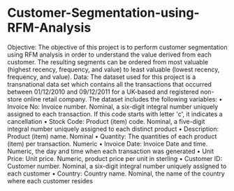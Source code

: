 # Customer-Segmentation-using-RFM-Analysis

Objective:
The objective of this project is to perform customer segmentation using RFM analysis in order to understand the value derived from each customer. The resulting segments can be ordered from most valuable (highest recency, frequency, and value) to least valuable (lowest recency, frequency, and value).
Data:
The dataset used for this project is a transnational data set which contains all the transactions that occurred between 01/12/2010 and 09/12/2011 for a UK-based and registered non-store online retail company. The dataset includes the following variables:
•	Invoice No: Invoice number. Nominal, a six-digit integral number uniquely assigned to each transaction. If this code starts with letter 'c', it indicates a cancellation
•	Stock Code: Product (item) code. Nominal, a five-digit integral number uniquely assigned to each distinct product
•	Description: Product (item) name. Nominal
•	Quantity: The quantities of each product (item) per transaction. Numeric
•	Invoice Date: Invoice Date and time. Numeric, the day and time when each transaction was generated
•	Unit Price: Unit price. Numeric, product price per unit in sterling
•	Customer ID: Customer number. Nominal, a six-digit integral number uniquely assigned to each customer
•	Country: Country name. Nominal, the name of the country where each customer resides

